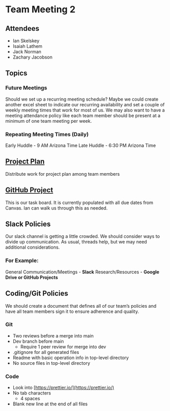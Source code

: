 # Team Meeting 2

## Attendees
- Ian Skelskey
- Isaiah Lathem
- Jack Norman
- Zachary Jacobson

## Topics

### Future Meetings
Should we set up a recurring meeting schedule? Maybe we could create another excel sheet to indicate our recurring availability and set a couple of weekly meeting times that work for most of us. We may also want to have a meeting attendance policy like each team member should be present at a minimum of one team meeting per week.

### Repeating Meeting Times (Daily)
Early Huddle - 9 AM Arizona Time
Late Huddle - 6:30 PM Arizona Time

## [Project Plan](https://docs.google.com/document/d/1_TfyK63l4N1aRHMfywjwEqxl_2YfKH3J/edit?usp=sharing&ouid=116474216185557475200&rtpof=true&sd=true)

Distribute work for project plan among team members

## [GitHub Project](https://github.com/users/IanSkelskey/projects/7)

This is our task board. It is currently populated with all due dates from Canvas. Ian can walk us through this as needed.

## Slack Policies

Our slack channel is getting a little crowded. We should consider ways to divide up communication. As usual, threads help, but we may need additional considerations.

### For Example:

General Communication/Meetings - **Slack**
Research/Resources - **Google Drive or GitHub Projects**

## Coding/Git Policies

We should create a document that defines all of our team’s policies and have all team members sign it to ensure adherence and quality.

### Git

- Two reviews before a merge into main
- Dev branch before main
	- Require 1 peer review for merge into dev
- .gitignore for all generated files
- Readme with basic operation info in top-level directory
- No source files in top-level directory

### Code
- Look into [https://prettier.io/](https://prettier.io/)
- No tab characters
	- 4 spaces
- Blank new line at the end of all files
